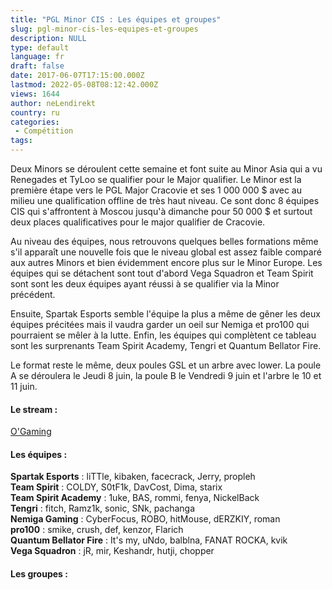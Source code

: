 ```yaml
---
title: "PGL Minor CIS : Les équipes et groupes"
slug: pgl-minor-cis-les-equipes-et-groupes
description: NULL
type: default
language: fr
draft: false
date: 2017-06-07T17:15:00.000Z
lastmod: 2022-05-08T08:12:42.000Z
views: 1644
author: neLendirekt
country: ru
categories:
 - Compétition
tags:
---
```

Deux Minors se déroulent cette semaine et font suite au Minor Asia qui a vu Renegades et TyLoo se qualifier pour le Major qualifier. Le Minor est la première étape vers le PGL Major Cracovie et ses 1 000 000 $ avec au milieu une qualification offline de très haut niveau. Ce sont donc 8 équipes CIS qui s'affrontent à Moscou jusqu'à dimanche pour 50 000 $ et surtout deux places qualificatives pour le major qualifier de Cracovie.

Au niveau des équipes, nous retrouvons quelques belles formations même s'il apparaît une nouvelle fois que le niveau global est assez faible comparé aux autres Minors et bien évidemment encore plus sur le Minor Europe. Les équipes qui se détachent sont tout d'abord Vega Squadron et Team Spirit sont sont les deux équipes ayant réussi à se qualifier via la Minor précédent.

Ensuite, Spartak Esports semble l'équipe la plus a même de gêner les deux équipes précitées mais il vaudra garder un oeil sur Nemiga et pro100 qui pourraient se mêler à la lutte. Enfin, les équipes qui complètent ce tableau sont les surprenants Team Spirit Academy, Tengri et Quantum Bellator Fire.

Le format reste le même, deux poules GSL et un arbre avec lower. La poule A se déroulera le Jeudi 8 juin, la poule B le Vendredi 9 juin et l'arbre le 10 et 11 juin. 

#### **Le stream :** 

[O'Gaming](https://www.twitch.tv/ogamingcs)

#### **Les équipes :** 

**Spartak Esports** : liTTle, kibaken, facecrack, Jerry, propleh  
**Team Spirit** : COLDY, S0tF1k, DavCost, Dima, starix  
**Team Spirit Academy** : 1uke, BAS, rommi, fenya, NickelBack  
**Tengri** : fitch, Ramz1k, sonic, SNk, pachanga  
**Nemiga Gaming** : CyberFocus, ROBO, hitMouse, dERZKIY, roman  
**pro100** : smike, crush, def, kenzor, Flarich  
**Quantum Bellator Fire** : It's my, uNdo, balblna, FANAT ROCKA, kvik   
**Vega Squadron** : jR, mir, Keshandr, hutji, chopper

#### **Les groupes :**
